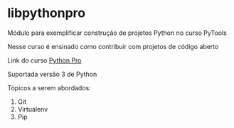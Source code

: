 # libpythonpro
Módulo para exemplificar construção de projetos Python no curso PyTools

Nesse curso é ensinado como contribuir com projetos de código aberto

Link do curso [Python Pro](https://pythonpro.com.br/)

Suportada versão 3 de Python

Tópicos a serem abordados:
 1. Git
 2. Virtualenv
 3. Pip